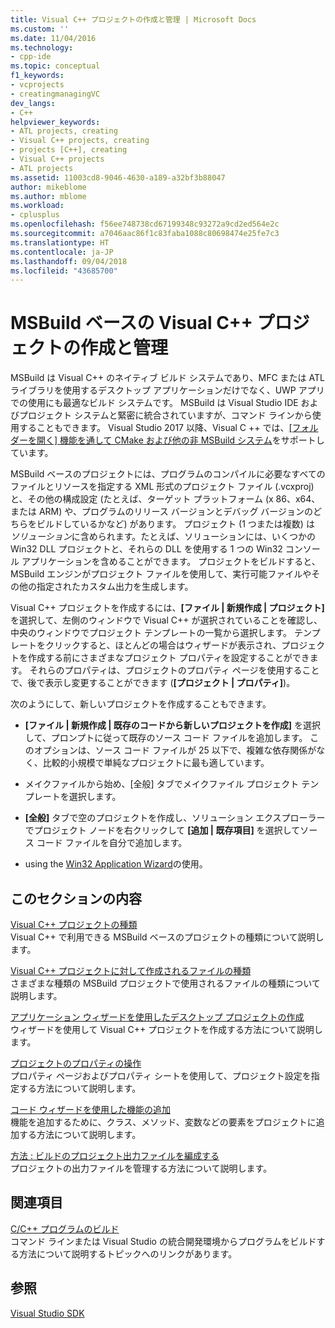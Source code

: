 ```yaml
---
title: Visual C++ プロジェクトの作成と管理 | Microsoft Docs
ms.custom: ''
ms.date: 11/04/2016
ms.technology:
- cpp-ide
ms.topic: conceptual
f1_keywords:
- vcprojects
- creatingmanagingVC
dev_langs:
- C++
helpviewer_keywords:
- ATL projects, creating
- Visual C++ projects, creating
- projects [C++], creating
- Visual C++ projects
- ATL projects
ms.assetid: 11003cd8-9046-4630-a189-a32bf3b88047
author: mikeblome
ms.author: mblome
ms.workload:
- cplusplus
ms.openlocfilehash: f56ee748738cd67199348c93272a9cd2ed564e2c
ms.sourcegitcommit: a7046aac86f1c83faba1088c80698474e25fe7c3
ms.translationtype: HT
ms.contentlocale: ja-JP
ms.lasthandoff: 09/04/2018
ms.locfileid: "43685700"
---
```

# <a name="creating-and-managing-msbuild-based-visual-c-projects"></a>MSBuild ベースの Visual C++ プロジェクトの作成と管理
MSBuild は Visual C++ のネイティブ ビルド システムであり、MFC または ATL ライブラリを使用するデスクトップ アプリケーションだけでなく、UWP アプリでの使用にも最適なビルド システムです。 MSBuild は Visual Studio IDE およびプロジェクト システムと緊密に統合されていますが、コマンド ラインから使用することもできます。 Visual Studio 2017 以降、Visual C ++ では、[[フォルダーを開く] 機能を通して CMake および他の非 MSBuild システム](non-msbuild-projects.md)をサポートしています。

MSBuild ベースのプロジェクトには、プログラムのコンパイルに必要なすべてのファイルとリソースを指定する XML 形式のプロジェクト ファイル (.vcxproj) と、その他の構成設定 (たとえば、ターゲット プラットフォーム (x 86、x64、または ARM) や、プログラムのリリース バージョンとデバッグ バージョンのどちらをビルドしているかなど) があります。 プロジェクト (1 つまたは複数) は *ソリューション*に含められます。たとえば、ソリューションには、いくつかの Win32 DLL プロジェクトと、それらの DLL を使用する 1 つの Win32 コンソール アプリケーションを含めることができます。 プロジェクトをビルドすると、MSBuild エンジンがプロジェクト ファイルを使用して、実行可能ファイルやその他の指定されたカスタム出力を生成します。

Visual C++ プロジェクトを作成するには、**[ファイル &#124; 新規作成 &#124; プロジェクト]** を選択して、左側のウィンドウで Visual C++ が選択されていることを確認し、中央のウィンドウでプロジェクト テンプレートの一覧から選択します。 テンプレートをクリックすると、ほとんどの場合はウィザードが表示され、プロジェクトを作成する前にさまざまなプロジェクト プロパティを設定することができます。 それらのプロパティは、プロジェクトのプロパティ ページを使用することで、後で表示し変更することができます (**[プロジェクト &#124; プロパティ]**)。  
  
 次のようにして、新しいプロジェクトを作成することもできます。  
  
-   **[ファイル &#124; 新規作成 &#124; 既存のコードから新しいプロジェクトを作成]** を選択して、プロンプトに従って既存のソース コード ファイルを追加します。 このオプションは、ソース コード ファイルが 25 以下で、複雑な依存関係がなく、比較的小規模で単純なプロジェクトに最も適しています。  
  
-   メイクファイルから始め、[全般] タブでメイクファイル プロジェクト テンプレートを選択します。  
  
-   **[全般]** タブで空のプロジェクトを作成し、ソリューション エクスプローラーでプロジェクト ノードを右クリックして **[追加 &#124; 既存項目]** を選択してソース コード ファイルを自分で追加します。  
  
-   using the [Win32 Application Wizard](../windows/win32-application-wizard.md)の使用。  
  
## <a name="in-this-section"></a>このセクションの内容  
 [Visual C++ プロジェクトの種類](../ide/visual-cpp-project-types.md)  
 Visual C++ で利用できる MSBuild ベースのプロジェクトの種類について説明します。  
  
 [Visual C++ プロジェクトに対して作成されるファイルの種類](../ide/file-types-created-for-visual-cpp-projects.md)  
 さまざまな種類の MSBuild プロジェクトで使用されるファイルの種類について説明します。  
  
 [アプリケーション ウィザードを使用したデスクトップ プロジェクトの作成](../ide/creating-desktop-projects-by-using-application-wizards.md)  
 ウィザードを使用して Visual C++ プロジェクトを作成する方法について説明します。  
  
 [プロジェクトのプロパティの操作](../ide/working-with-project-properties.md)  
 プロパティ ページおよびプロパティ シートを使用して、プロジェクト設定を指定する方法について説明します。  
  
 [コード ウィザードを使用した機能の追加](../ide/adding-functionality-with-code-wizards-cpp.md)  
 機能を追加するために、クラス、メソッド、変数などの要素をプロジェクトに追加する方法について説明します。  
  
 [方法 : ビルドのプロジェクト出力ファイルを編成する](../ide/how-to-organize-project-output-files-for-builds.md)  
 プロジェクトの出力ファイルを管理する方法について説明します。  
  
## <a name="related-sections"></a>関連項目  
 [C/C++ プログラムのビルド](../build/building-c-cpp-programs.md)  
 コマンド ラインまたは Visual Studio の統合開発環境からプログラムをビルドする方法について説明するトピックへのリンクがあります。  
  
## <a name="see-also"></a>参照  
 [Visual Studio SDK](https://msdn.microsoft.com/vstudio/extend)
